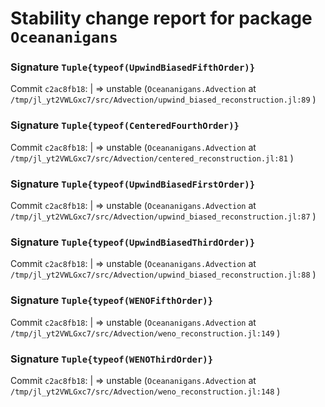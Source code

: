 # Stability change report for package `Oceananigans`

### Signature `Tuple{typeof(UpwindBiasedFifthOrder)}`

Commit `c2ac8fb18`: | => unstable (`Oceananigans.Advection` at `/tmp/jl_yt2VWLGxc7/src/Advection/upwind_biased_reconstruction.jl:89` )  

### Signature `Tuple{typeof(CenteredFourthOrder)}`

Commit `c2ac8fb18`: | => unstable (`Oceananigans.Advection` at `/tmp/jl_yt2VWLGxc7/src/Advection/centered_reconstruction.jl:81` )  

### Signature `Tuple{typeof(UpwindBiasedFirstOrder)}`

Commit `c2ac8fb18`: | => unstable (`Oceananigans.Advection` at `/tmp/jl_yt2VWLGxc7/src/Advection/upwind_biased_reconstruction.jl:87` )  

### Signature `Tuple{typeof(UpwindBiasedThirdOrder)}`

Commit `c2ac8fb18`: | => unstable (`Oceananigans.Advection` at `/tmp/jl_yt2VWLGxc7/src/Advection/upwind_biased_reconstruction.jl:88` )  

### Signature `Tuple{typeof(WENOFifthOrder)}`

Commit `c2ac8fb18`: | => unstable (`Oceananigans.Advection` at `/tmp/jl_yt2VWLGxc7/src/Advection/weno_reconstruction.jl:149` )  

### Signature `Tuple{typeof(WENOThirdOrder)}`

Commit `c2ac8fb18`: | => unstable (`Oceananigans.Advection` at `/tmp/jl_yt2VWLGxc7/src/Advection/weno_reconstruction.jl:148` )  

